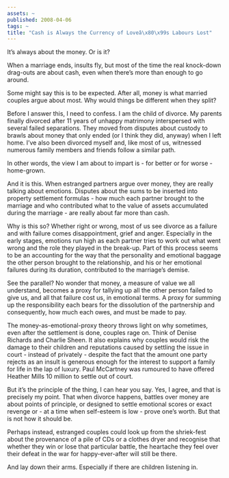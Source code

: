 ```yaml
---
assets: ~
published: 2008-04-06
tags: ~
title: "Cash is Always the Currency of Loveâ\x80\x99s Labours Lost"
---
```

It’s always about the money. Or is it?

When a marriage ends, insults fly, but most of the time the real
knock-down drag-outs are about cash, even when there’s more than enough
to go around.

Some might say this is to be expected. After all, money is what married
couples argue about most. Why would things be different when they split?

Before I answer this, I need to confess. I am the child of divorce. My
parents finally divorced after 11 years of unhappy matrimony
interspersed with several failed separations. They moved from disputes
about custody to brawls about money that only ended (or I think they
did, anyway) when I left home. I’ve also been divorced myself and, like
most of us, witnessed numerous family members and friends follow a
similar path.

In other words, the view I am about to impart is - for better or for
worse -home-grown.

And it is this. When estranged partners argue over money, they are
really talking about emotions. Disputes about the sums to be inserted
into property settlement formulas - how much each partner brought to the
marriage and who contributed what to the value of assets accumulated
during the marriage - are really about far more than cash.

Why is this so? Whether right or wrong, most of us see divorce as a
failure and with failure comes disappointment, grief and anger.
Especially in the early stages, emotions run high as each partner tries
to work out what went wrong and the role they played in the break-up.
Part of this process seems to be an accounting for the way that the
personality and emotional baggage the other person brought to the
relationship, and his or her emotional failures during its duration,
contributed to the marriage’s demise.

See the parallel? No wonder that money, a measure of value we all
understand, becomes a proxy for tallying up all the other person failed
to give us, and all that failure cost us, in emotional terms. A proxy
for summing up the responsibility each bears for the dissolution of the
partnership and consequently, how much each owes, and must be made to
pay.

The money-as-emotional-proxy theory throws light on why sometimes, even
after the settlement is done, couples rage on. Think of Denise Richards
and Charlie Sheen. It also explains why couples would risk the damage to
their children and reputations caused by settling the issue in court -
instead of privately - despite the fact that the amount one party
rejects as an insult is generous enough for the interest to support a
family for life in the lap of luxury. Paul McCartney was rumoured to
have offered Heather Mills 10 million to settle out of court.

But it’s the principle of the thing, I can hear you say. Yes, I agree,
and that is precisely my point. That when divorce happens, battles over
money are about points of principle, or designed to settle emotional
scores or exact revenge or - at a time when self-esteem is low - prove
one’s worth. But that is not how it should be.

Perhaps instead, estranged couples could look up from the shriek-fest
about the provenance of a pile of CDs or a clothes dryer and recognise
that whether they win or lose that particular battle, the heartache they
feel over their defeat in the war for happy-ever-after will still be
there.

And lay down their arms. Especially if there are children listening in.